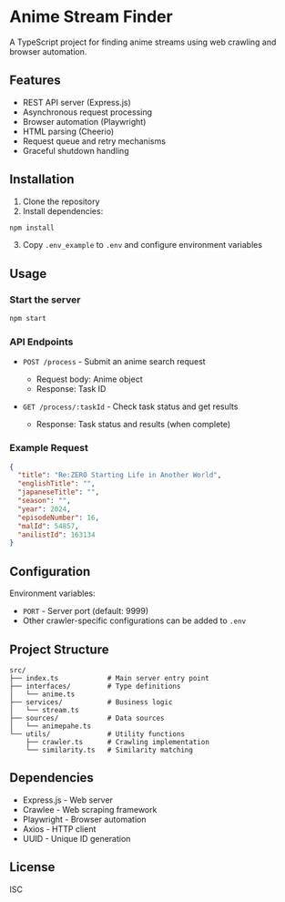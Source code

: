 # Anime Stream Finder

A TypeScript project for finding anime streams using web crawling and browser automation.

## Features

- REST API server (Express.js)
- Asynchronous request processing
- Browser automation (Playwright)
- HTML parsing (Cheerio)
- Request queue and retry mechanisms
- Graceful shutdown handling

## Installation

1. Clone the repository
2. Install dependencies:
```bash
npm install
```
3. Copy `.env_example` to `.env` and configure environment variables

## Usage

### Start the server
```bash
npm start
```

### API Endpoints

- `POST /process` - Submit an anime search request
  - Request body: Anime object
  - Response: Task ID

- `GET /process/:taskId` - Check task status and get results
  - Response: Task status and results (when complete)

### Example Request
```json
{
  "title": "Re:ZERO Starting Life in Another World",
  "englishTitle": "",
  "japaneseTitle": "",
  "season": "",
  "year": 2024,
  "episodeNumber": 16,
  "malId": 54857,
  "anilistId": 163134
}
```

## Configuration

Environment variables:
- `PORT` - Server port (default: 9999)
- Other crawler-specific configurations can be added to `.env`

## Project Structure

```
src/
├── index.ts            # Main server entry point
├── interfaces/         # Type definitions
│   └── anime.ts
├── services/           # Business logic
│   └── stream.ts
├── sources/            # Data sources
│   └── animepahe.ts
└── utils/              # Utility functions
    ├── crawler.ts      # Crawling implementation
    └── similarity.ts   # Similarity matching
```

## Dependencies

- Express.js - Web server
- Crawlee - Web scraping framework
- Playwright - Browser automation
- Axios - HTTP client
- UUID - Unique ID generation

## License

ISC
